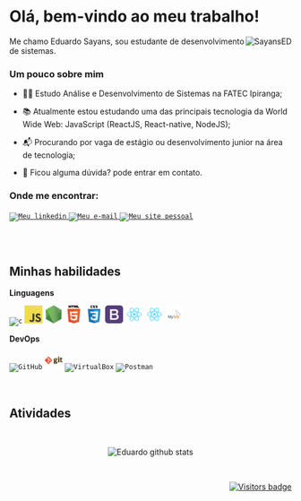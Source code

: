 # Olá, bem-vindo ao meu trabalho! 

<img align="right" src="https://github-readme-stats.vercel.app/api/top-langs/?username=SayansED&hide=html&vue&theme=dracula" alt="SayansED" />

<p>
  Me chamo Eduardo Sayans, sou estudante de desenvolvimento de sistemas. 
</p>

### Um pouco sobre mim

- 👨‍💻 Estudo Análise e Desenvolvimento de Sistemas na FATEC Ipiranga;

- 📚 Atualmente estou estudando uma das principais tecnologia da World Wide Web: JavaScript (ReactJS, React-native, NodeJS); 

- 📬 Procurando por vaga de estágio ou desenvolvimento junior na área de tecnologia;

- 💬 Ficou alguma dúvida? pode entrar em contato.

### Onde me encontrar:

<a href="https://br.linkedin.com/in/eduardo-sayans">
  <code><img alt="Meu linkedin" width="28" src="https://www.flaticon.com/svg/vstatic/svg/174/174857.svg?token=exp=1615826535~hmac=80eaea9a63ef456ef371496cdc1db4fc" /></code>
</a>

<a href="mailto:contato@eduardosayans.com">
  <code><img alt="Meu e-mail" width="32" src="https://www.flaticon.com/svg/vstatic/svg/281/281769.svg?token=exp=1615824936~hmac=6503ebb5b8861a2c56e45298db5b8668" /></code>
</a>

<a href="https://www.eduardosayans.com/">
  <code><img alt="Meu site pessoal" width="32" src="https://www.flaticon.com/svg/vstatic/svg/1786/1786115.svg?token=exp=1615825132~hmac=a3eb253125ca917fd3d277b366c4555e" /></code>
</a>

<br/><br/>

## Minhas habilidades

**Linguagens**

<code><img height="32" src="https://cdn.iconscout.com/icon/free/png-512/c-programming-569564.png" alt="c"/></code>
<code><img height="32" src="https://raw.githubusercontent.com/github/explore/80688e429a7d4ef2fca1e82350fe8e3517d3494d/topics/javascript/javascript.png" alt="Javascript"/></code>
<code><img height="32" src="https://raw.githubusercontent.com/github/explore/80688e429a7d4ef2fca1e82350fe8e3517d3494d/topics/nodejs/nodejs.png" alt="Nodejs"/></code>
<code><img height="32" src="https://raw.githubusercontent.com/github/explore/80688e429a7d4ef2fca1e82350fe8e3517d3494d/topics/html/html.png" alt="HTML5"/></code>
<code><img height="32" src="https://raw.githubusercontent.com/github/explore/80688e429a7d4ef2fca1e82350fe8e3517d3494d/topics/css/css.png" alt="CSS"/></code>
<code><img height="32" src="https://raw.githubusercontent.com/github/explore/80688e429a7d4ef2fca1e82350fe8e3517d3494d/topics/bootstrap/bootstrap.png" alt="Bootstrap"/></code>
<code><img height="32" src="https://raw.githubusercontent.com/github/explore/80688e429a7d4ef2fca1e82350fe8e3517d3494d/topics/react/react.png" alt="React"/></code>
<code><img height="32" src="https://raw.githubusercontent.com/github/explore/80688e429a7d4ef2fca1e82350fe8e3517d3494d/topics/react-native/react-native.png" alt="React-native"/></code>
<code><img height="32" src="https://raw.githubusercontent.com/github/explore/80688e429a7d4ef2fca1e82350fe8e3517d3494d/topics/mysql/mysql.png" alt="MySQL"/></code>

**DevOps**

<code><img height="32" src="https://cdn3.iconfinder.com/data/icons/inficons/512/github.png" alt="GitHub"/></code>
<code><img height="32" src="https://raw.githubusercontent.com/github/explore/80688e429a7d4ef2fca1e82350fe8e3517d3494d/topics/git/git.png" alt="Git"/></code>
<code><img height="32" src="https://img.utdstc.com/icon/c2f/773/c2f7733df6524599afea694769062bc12d389fb4178f8be7b644c5e802fbbc17:200" alt="VirtualBox"/></code>
<code><img height="32" src="https://user-images.githubusercontent.com/2676579/34940598-17cc20f0-f9be-11e7-8c6d-f0190d502d64.png" alt="Postman"/></code>


<br/>

## Atividades

<br/>

<p align="center">
  <img src="https://github-readme-stats.vercel.app/api?username=sayansed&show_icons=true&theme=dracula" alt="Eduardo github stats" />
</p>

<br/>

<p align="right">
  <a href="https://badges.pufler.dev">
      <img src="https://badges.pufler.dev/visits/sayansed/sayansed" alt="Visitors badge" />
   </a>
</p>
